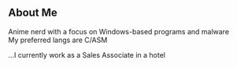 ## About Me
Anime nerd with a focus on Windows-based programs and malware
<br>
My preferred langs are C/ASM

...I currently work as a Sales Associate in a hotel


